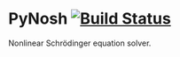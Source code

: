 # PyNosh [![Build Status](https://travis-ci.org/nschloe/pynosh.png?branch=master)](https://travis-ci.org/nschloe/pynosh)

Nonlinear Schrödinger equation solver.
